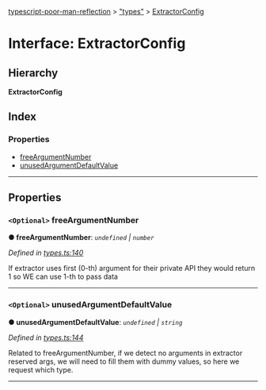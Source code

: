 [typescript-poor-man-reflection](../README.md) > ["types"](../modules/_types_.md) > [ExtractorConfig](../interfaces/_types_.extractorconfig.md)

# Interface: ExtractorConfig

## Hierarchy

**ExtractorConfig**

## Index

### Properties

* [freeArgumentNumber](_types_.extractorconfig.md#freeargumentnumber)
* [unusedArgumentDefaultValue](_types_.extractorconfig.md#unusedargumentdefaultvalue)

---

## Properties

<a id="freeargumentnumber"></a>

### `<Optional>` freeArgumentNumber

**● freeArgumentNumber**: *`undefined` \| `number`*

*Defined in [types.ts:140](https://github.com/cancerberoSgx/typescript-poor-man-reflection/blob/fcefb7a/src/types.ts#L140)*

If extractor uses first (0-th) argument for their private API they would return 1 so WE can use 1-th to pass data

___
<a id="unusedargumentdefaultvalue"></a>

### `<Optional>` unusedArgumentDefaultValue

**● unusedArgumentDefaultValue**: *`undefined` \| `string`*

*Defined in [types.ts:144](https://github.com/cancerberoSgx/typescript-poor-man-reflection/blob/fcefb7a/src/types.ts#L144)*

Related to freeArgumentNumber, if we detect no arguments in extractor reserved args, we will need to fill them with dummy values, so here we request which type.

___

